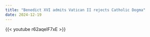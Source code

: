 ```yaml
---
title: "Benedict XVI admits Vatican II rejects Catholic Dogma"
date: 2024-12-19
---
```


{{< youtube r62aqeIF7xE >}}
